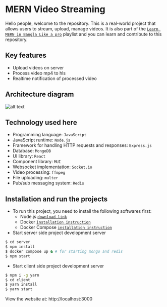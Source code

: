 # MERN Video Streaming

Hello people, welcome to the repository. This is a real-world project that allows users to stream, upload, manage videos. It is also part of the [`Learn MERN in Bangla Like a pro`](https://youtube.com/playlist?list=PLEYpvDF6qy8ZUE9IyhYWrxt5zEyeXzwxq) playlist and you can learn and contribute to this repository.

## Key features

- Upload videos on server
- Process video mp4 to hls
- Realtime notification of processed video

## Architecture diagram

![alt text](https://drive.google.com/uc?export=view&id=1bZAX_UpwIsYPjaq92-usdPTElwOwDlbW)

## Technology used here

- Programming language: `JavaScript`
- JavaScript runtime: `Node.js`
- Framework for handling HTTP requests and responses: `Express.js`
- Database: `MongoDB`
- UI library: `React`
- Component library: `MUI`
- Websocket implementation: `Socket.io`
- Video processing: `ffmpeg`
- File uploading: `multer`
- Pub/sub messaging system: `Redis`

## Installation and run the projects

-   To run this project, you need to install the following softwares first:
    -  Node.js [`download link`](https://nodejs.org/en/download/)
    -  Docker [`installation instruction`](https://docs.docker.com/engine/install/)
    -  Docker Compose [`installation instruction`](https://docs.docker.com/compose/install/)
-   Start server side project development server

```sh
$ cd server
$ npm install
$ docker compose up & # for starting mongo and redis
$ npm start
```

-   Start client side project development server

```sh
$ npm i -g yarn
$ cd client
$ yarn install
$ yarn start
```

View the website at: http://localhost:3000
